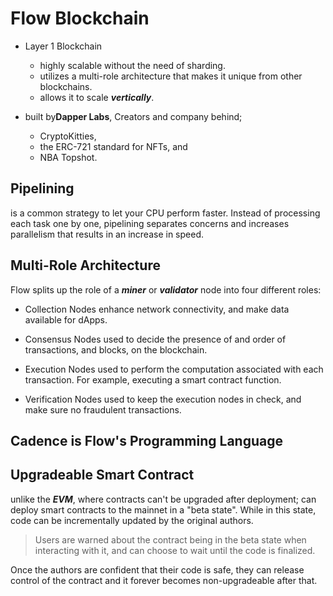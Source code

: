 # Flow Blockchain

- Layer 1 Blockchain

  - highly scalable without the need of sharding.
  - utilizes a multi-role architecture that makes it unique from other blockchains.
  - allows it to scale **_vertically_**.

- built by**Dapper Labs**, Creators and company behind;
  - CryptoKitties,
  - the ERC-721 standard for NFTs, and
  - NBA Topshot.

## Pipelining

is a common strategy to let your CPU perform faster.
Instead of processing each task one by one, pipelining separates concerns and increases parallelism that results in an increase in speed.

## Multi-Role Architecture

Flow splits up the role of a **_miner_** or **_validator_** node into four different roles:

- Collection Nodes
  enhance network connectivity, and make data available for dApps.

- Consensus Nodes
  used to decide the presence of and order of transactions, and blocks, on the blockchain.

- Execution Nodes
  used to perform the computation associated with each transaction. For example, executing a smart contract function.

- Verification Nodes
  used to keep the execution nodes in check, and make sure no fraudulent transactions.

## Cadence is Flow's Programming Language

## Upgradeable Smart Contract

unlike the **_EVM_**, where contracts can't be upgraded after deployment;
can deploy smart contracts to the mainnet in a "beta state".
While in this state, code can be incrementally updated by the original authors.

> Users are warned about the contract being in the beta state when interacting with it, and can choose to wait until the code is finalized.

Once the authors are confident that their code is safe, they can release control of the contract and it forever becomes non-upgradeable after that.
